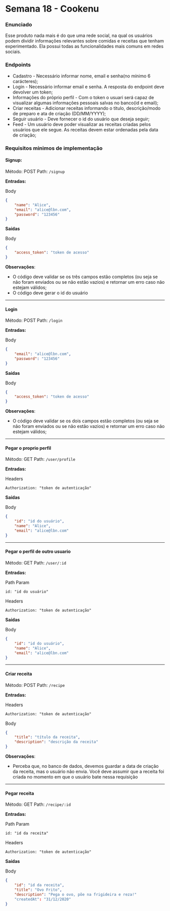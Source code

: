 # Semana 18 - Cookenu

### Enunciado
Esse produto nada mais é do que uma rede social, na qual os usuários podem dividir informações relevantes sobre comidas e receitas que tenham experimentado. Ela possui todas as funcionalidades mais comuns em redes sociais.

### Endpoints
- Cadastro - Necessário informar nome, email e senha(no mínimo 6 carácteres);
- Login - Necessário informar email e senha. A resposta do endpoint deve devolver um token;
- Informações do próprio perfil - Com o token o usuari será capaz de visualizar algumas informações pessoais salvas no banco(id e email);
- Criar receitas - Adicionar receitas informando o titulo, descrição/modo de preparo e ata de criação (DD/MM/YYYY);
- Seguir usuário - Deve fornecer o id do usuário que deseja seguir;
- Feed - Um usuário deve poder visualizar as receitas criadas pelos usuários que ele segue. As receitas devem estar ordenadas pela data de criação;

### Requisitos minimos de implementação
#### Signup:
Método: POST
Path: `/signup`

**Entradas:**

Body

```json
{
	"name": "Alice",
	"email": "alice@lbn.com",
	"password": "123456"
}
```

**Saídas**

Body

```json
{
	"access_token": "token de acesso"
}
```
**Observações**:
- O código deve validar se os três campos estão completos (ou seja se não foram enviados ou se não estão vazios) e retornar um erro caso não estejam válidos;
- O código deve gerar o id do usuário

____
#### Login
Método: POST
Path: `/login`

**Entradas:**

Body

```json
{
	"email": "alice@lbn.com",
	"password": "123456"
}
```

**Saídas**

Body

```json
{
	"access_token": "token de acesso"
}
```
**Observações**:
- O código deve validar se os dois campos estão completos (ou seja se não foram enviados ou se não estão vazios) e retornar um erro caso não estejam válidos;

____
#### Pegar o proprio perfil
Método: GET
Path: `/user/profile`

**Entradas:**

Headers

```
Authorization: "token de autenticação"
```

**Saídas**

Body

```json
{
	"id": "id do usuário",
	"name": "Alice",
	"email": "alice@lbn.com"
}
```
____
#### Pegar o perfil de outro usuario
Método: GET
Path: `/user/:id`

**Entradas:**

Path Param

```
id: "id do usuário"
```

Headers

```
Authorization: "token de autenticação"
```

**Saídas**

Body

```json
{
	"id": "id do usuário",
	"name": "Alice",
	"email": "alice@lbn.com"
}
```

____
#### Criar receita
Método: POST
Path: `/recipe`

**Entradas:**

Headers

```
Authorization: "token de autenticação"
```

Body

```json
{
	"title": "título da receita",
	"description": "descrição da receita"
}
```
**Observações**:
- Perceba que, no banco de dados, devemos guardar a data de criação da receita, mas o usuário não envia. Você deve assumir que a receita foi criada no momento em que o usuário bate nessa requisição

____
#### Pegar receita
Método: GET
Path: `/recipe/:id`

**Entradas:**

Path Param

```
id: "id da receita"
```

Headers

```
Authorization: "token de autenticação"
```

**Saídas**

Body

```json
{
	"id": "id da receita",
	"title": "Ovo Frito",
	"description": "Pega o ovo, põe na frigideira e reza!"
	"createdAt": "31/12/2020"
}
```